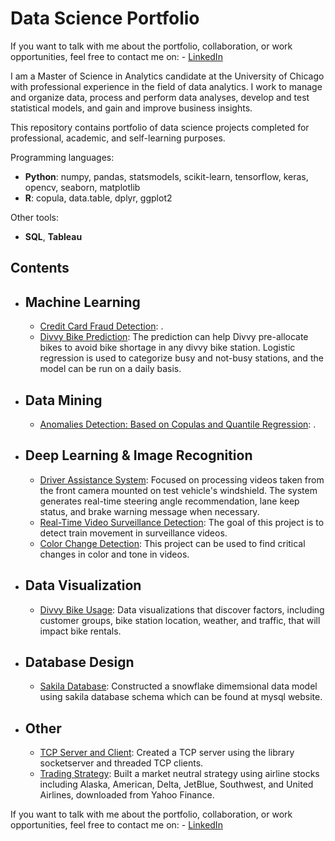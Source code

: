 # Data Science Portfolio
If you want to talk with me about the portfolio, collaboration, or work opportunities, feel free to contact me on:
    - [LinkedIn](https://www.linkedin.com/in/pang)

I am a Master of Science in Analytics candidate at the University of Chicago with professional experience in the field of data analytics. I work to manage and organize data, process and perform data analyses, develop and test statistical models, and gain and improve business insights.

This repository contains portfolio of data science projects completed for professional, academic, and self-learning purposes.


Programming languages:
  - **Python**: numpy, pandas, statsmodels, scikit-learn, tensorflow, keras, opencv, seaborn, matplotlib
  - **R**: copula, data.table, dplyr, ggplot2

Other tools:
  - **SQL**, **Tableau**

## Contents
- ## Machine Learning
    - [Credit Card Fraud Detection](https://github.com/ranpanguchicago/credit_card_fraud_detection): .
    - [Divvy Bike Prediction](https://github.com/ranpanguchicago/divvy_bike_prediction): The prediction can help Divvy pre-allocate bikes to avoid bike shortage in any divvy bike station. Logistic regression is used to categorize busy and not-busy stations, and the model can be run on a daily basis.

- ## Data Mining
    - [Anomalies Detection: Based on Copulas and Quantile Regression](https://github.com/ranpanguchicago/anomalies_detection_based_on_copulas_and_quantile_regression): .
    
- ## Deep Learning & Image Recognition
    - [Driver Assistance System](https://github.com/ranpanguchicago/driver_assistance_system): Focused on processing videos taken from the front camera mounted on test vehicle's windshield. The system generates real-time steering angle recommendation, lane keep status, and brake warning message when necessary.
    - [Real-Time Video Surveillance Detection](https://github.com/ranpanguchicago/real_time_video_surveillance_detection): The goal of this project is to detect train movement in surveillance videos.
    - [Color Change Detection](https://github.com/ranpanguchicago/color_change_detection): This project can be used to find critical changes in color and tone in videos.

- ## Data Visualization
    - [Divvy Bike Usage](https://github.com/ranpanguchicago/divvy_bike_usage): Data visualizations that discover factors, including customer groups, bike station location, weather, and traffic, that will impact bike rentals.
    
- ## Database Design
    - [Sakila Database](https://github.com/ranpanguchicago/sakila_database): Constructed a snowflake dimemsional data model using sakila database schema which can be found at mysql website.
    
- ## Other
    - [TCP Server and Client](https://github.com/ranpanguchicago/tcp_server_and_client): Created a TCP server using the library socketserver and threaded TCP clients.
    - [Trading Strategy](https://github.com/ranpanguchicago/trading_strategy): Built a market neutral strategy using airline stocks including Alaska, American, Delta, JetBlue, Southwest, and United Airlines, downloaded from Yahoo Finance.
  
If you want to talk with me about the portfolio, collaboration, or work opportunities, feel free to contact me on:
    - [LinkedIn](https://www.linkedin.com/in/pang)
